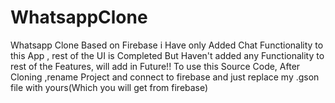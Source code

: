 # WhatsappClone
Whatsapp Clone Based on Firebase
i Have only Added Chat Functionality to this App , rest of the UI is Completed 
But Haven't added any Functionality to rest of the Features, will add in Future!!
To use this Source Code, After Cloning ,rename Project and connect to firebase and just replace my .gson file with yours(Which you will get from firebase)
